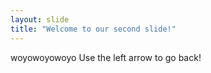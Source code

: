 ```yaml
---
layout: slide
title: "Welcome to our second slide!"
---
```

woyowoyowoyo
Use the left arrow to go back!
